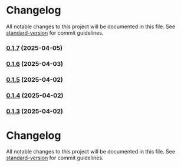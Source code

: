 # Changelog

All notable changes to this project will be documented in this file. See [standard-version](https://github.com/conventional-changelog/standard-version) for commit guidelines.

### [0.1.7](https://github.com/onem0/faser/compare/v0.1.6...v0.1.7) (2025-04-05)

### [0.1.6](https://github.com/onem0/faser/compare/v0.1.5...v0.1.6) (2025-04-03)

### [0.1.5](https://github.com/onem0/faser/compare/v0.1.4...v0.1.5) (2025-04-02)

### [0.1.4](https://github.com/onem0/faser/compare/v0.1.3...v0.1.4) (2025-04-02)

### [0.1.3](https://github.com/onem0/faser/compare/v0.1.2...v0.1.3) (2025-04-02)

# Changelog

All notable changes to this project will be documented in this file. See [standard-version](https://github.com/conventional-changelog/standard-version) for commit guidelines.
